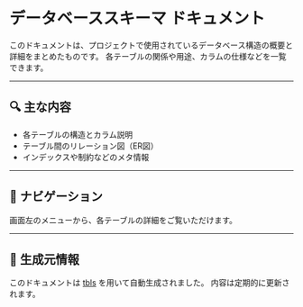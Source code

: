 # データベーススキーマ ドキュメント

このドキュメントは、プロジェクトで使用されているデータベース構造の概要と詳細をまとめたものです。
各テーブルの関係や用途、カラムの仕様などを一覧できます。

---

## 🔍 主な内容

- 各テーブルの構造とカラム説明
- テーブル間のリレーション図（ER図）
- インデックスや制約などのメタ情報

---

## 📁 ナビゲーション

画面左のメニューから、各テーブルの詳細をご覧いただけます。

---

## 📘 生成元情報

このドキュメントは [tbls](https://github.com/k1LoW/tbls) を用いて自動生成されました。
内容は定期的に更新されます。
